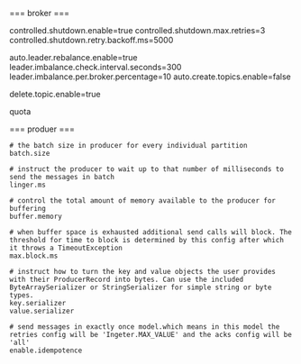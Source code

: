 
=== broker ===

controlled.shutdown.enable=true
controlled.shutdown.max.retries=3
controlled.shutdown.retry.backoff.ms=5000

auto.leader.rebalance.enable=true
leader.imbalance.check.interval.seconds=300
leader.imbalance.per.broker.percentage=10
auto.create.topics.enable=false

delete.topic.enable=true

quota

=== produer ===

```properties
# the batch size in producer for every individual partition
batch.size  

# instruct the producer to wait up to that number of milliseconds to send the messages in batch
linger.ms    

# control the total amount of memory available to the producer for buffering
buffer.memory 

# when buffer space is exhausted additional send calls will block. The threshold for time to block is determined by this config after which it throws a TimeoutException
max.block.ms 

# instruct how to turn the key and value objects the user provides with their ProducerRecord into bytes. Can use the included ByteArraySerializer or StringSerializer for simple string or byte types.
key.serializer
value.serializer

# send messages in exactly once model.which means in this model the retries config will be 'Ingeter.MAX_VALUE' and the acks config will be  'all'
enable.idempotence
```







